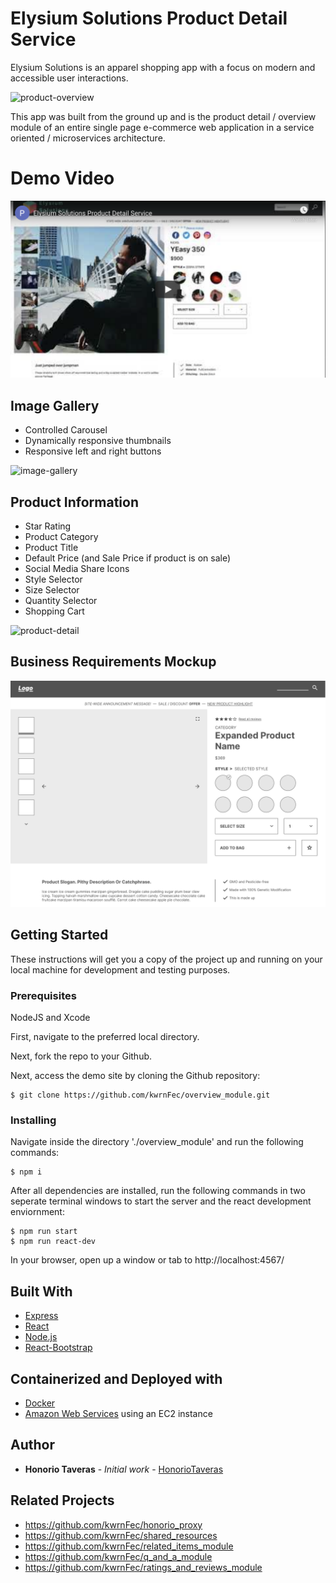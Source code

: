 # Elysium Solutions Product Detail Service

Elysium Solutions is an apparel shopping app with a focus on modern and accessible user interactions. 

![product-overview](https://github.com/kwrnFec/overview_module/blob/master/client/src/media/Screen%20Shot%202020-09-18%20at%2021.43.26.png)

This app was built from the ground up and is the product detail / overview module of an entire single page e-commerce web application in a service oriented / microservices architecture.
 
 # Demo Video

[![Watch the video](https://github.com/kwrnFec/overview_module/blob/master/client/src/media/Screen%20Shot%202020-09-18%20at%2020.43.49.png)](https://youtu.be/4b563qowrAI)
 
 ## Image Gallery
 
 * Controlled Carousel
 * Dynamically responsive thumbnails
 * Responsive left and right buttons
 
 ![image-gallery](https://github.com/kwrnFec/overview_module/blob/master/client/src/media/2020-09-18%2022.25.24.gif)
 
 ## Product Information
 
 * Star Rating
 * Product Category
 * Product Title
 * Default Price (and Sale Price if product is on sale)
 * Social Media Share Icons
 * Style Selector
 * Size Selector
 * Quantity Selector
 * Shopping Cart
 
 ![product-detail](https://github.com/kwrnFec/overview_module/blob/master/client/src/media/product-information-demo.gif) 
 
 ## Business Requirements Mockup
 
 ![mock-up](https://github.com/kwrnFec/overview_module/blob/master/client/src/media/Screen%20Shot%202020-09-18%20at%2022.58.32.png)

## Getting Started

These instructions will get you a copy of the project up and running on your local machine for development and testing purposes.

### Prerequisites

NodeJS and Xcode

First, navigate to the preferred local directory.

Next, fork the repo to your Github.

Next, access the demo site by cloning the Github repository:

```
$ git clone https://github.com/kwrnFec/overview_module.git
```

### Installing

Navigate inside the directory './overview_module' and run the following commands:

```
$ npm i
```

After all dependencies are installed, run the following commands in two seperate terminal windows to start the server and the react development enviornment:

```
$ npm run start
$ npm run react-dev
```

In your browser, open up a window or tab to http://localhost:4567/

## Built With

* [Express](https://expressjs.com/)
* [React](https://reactjs.org/)
* [Node.js](https://nodejs.org/en/)
* [React-Bootstrap](https://react-bootstrap.github.io/)

## Containerized and Deployed with

* [Docker](https://hub.docker.com/)
* [Amazon Web Services](https://aws.amazon.com/?nc2=h_lg) using an EC2 instance

## Author

* **Honorio Taveras** - *Initial work* - [HonorioTaveras](https://github.com/HonorioTaveras)

## Related Projects

  - https://github.com/kwrnFec/honorio_proxy
  - https://github.com/kwrnFec/shared_resources
  - https://github.com/kwrnFec/related_items_module
  - https://github.com/kwrnFec/q_and_a_module
  - https://github.com/kwrnFec/ratings_and_reviews_module
